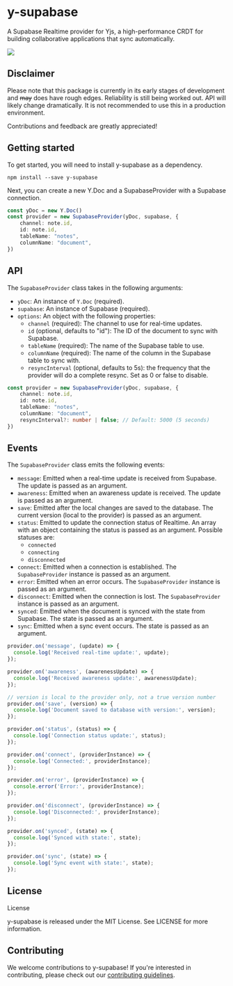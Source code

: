 # y-supabase

A Supabase Realtime provider for Yjs, a high-performance CRDT for building collaborative applications that sync automatically.

![](https://i.imgur.com/FgENXUU.gif)

## Disclaimer
Please note that this package is currently in its early stages of development and ~~may~~ does have rough edges. Reliability is still being worked out. API will likely change dramatically. It is not recommended to use this in a production environment.

Contributions and feedback are greatly appreciated!

## Getting started

To get started, you will need to install y-supabase as a dependency.

`npm install --save y-supabase`

Next, you can create a new Y.Doc and a SupabaseProvider with a Supabase connection.

```typescript
const yDoc = new Y.Doc()
const provider = new SupabaseProvider(yDoc, supabase, {
    channel: note.id,
    id: note.id,
    tableName: "notes",
    columnName: "document",
})
```

## API

The `SupabaseProvider` class takes in the following arguments:

- `yDoc`: An instance of `Y.Doc` (required).
- `supabase`: An instance of Supabase (required).
- `options`: An object with the following properties:
    - `channel` (required): The channel to use for real-time updates.
    - `id` (optional, defaults to "id"): The ID of the document to sync with Supabase.
    - `tableName` (required): The name of the Supabase table to use.
    - `columnName` (required): The name of the column in the Supabase table to sync with.
    - `resyncInterval` (optional, defaults to 5s): the frequency that the provider will do a complete resync. Set as 0 or false to disable.

```typescript
const provider = new SupabaseProvider(yDoc, supabase, {
    channel: note.id,
    id: note.id,
    tableName: "notes",
    columnName: "document",
    resyncInterval?: number | false; // Default: 5000 (5 seconds)
})
```

## Events

The `SupabaseProvider` class emits the following events:

- `message`: Emitted when a real-time update is received from Supabase. The update is passed as an argument.
- `awareness`: Emitted when an awareness update is received. The update is passed as an argument.
- `save`: Emitted after the local changes are saved to the database. The current version (local to the provider) is passed as an argument.
- `status`: Emitted to update the connection status of Realtime. An array with an object containing the status is passed as an argument. Possible statuses are:
  - `connected`
  - `connecting`
  - `disconnected`
- `connect`: Emitted when a connection is established. The `SupabaseProvider` instance is passed as an argument.
- `error`: Emitted when an error occurs. The `SupabaseProvider` instance is passed as an argument.
- `disconnect`: Emitted when the connection is lost. The `SupabaseProvider` instance is passed as an argument.
- `synced`: Emitted when the document is synced with the state from Supabase. The state is passed as an argument.
- `sync`: Emitted when a sync event occurs. The state is passed as an argument.

```typescript
provider.on('message', (update) => {
  console.log('Received real-time update:', update);
});

provider.on('awareness', (awarenessUpdate) => {
  console.log('Received awareness update:', awarenessUpdate);
});

// version is local to the provider only, not a true version number
provider.on('save', (version) => {
  console.log('Document saved to database with version:', version);
});

provider.on('status', (status) => {
  console.log('Connection status update:', status);
});

provider.on('connect', (providerInstance) => {
  console.log('Connected:', providerInstance);
});

provider.on('error', (providerInstance) => {
  console.error('Error:', providerInstance);
});

provider.on('disconnect', (providerInstance) => {
  console.log('Disconnected:', providerInstance);
});

provider.on('synced', (state) => {
  console.log('Synced with state:', state);
});

provider.on('sync', (state) => {
  console.log('Sync event with state:', state);
});
```


## License

License

y-supabase is released under the MIT License. See LICENSE for more information.

## Contributing

We welcome contributions to y-supabase! If you're interested in contributing, please check out our [contributing guidelines]("./CONTRIBUTIONS.md").


